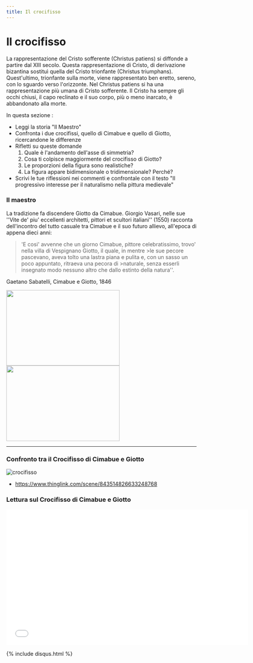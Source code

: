 ```yaml
---
title: Il crocifisso
---
```


# Il crocifisso

La rappresentazione del Cristo sofferente (Christus patiens) si diffonde a partire dal XIII secolo. Questa rappresentazione di Cristo, di derivazione bizantina sostituì quella del Cristo trionfante (Christus triumphans). Quest'ultimo, trionfante sulla morte, viene rappresentato ben eretto, sereno, con lo sguardo verso l'orizzonte.
Nel Christus patiens si ha una rappresentazione più umana di Cristo sofferente. Il Cristo ha sempre gli occhi chiusi, il capo reclinato e il suo corpo, più o meno inarcato, è abbandonato alla morte. 

In questa sezione :
-  Leggi la storia "Il Maestro"
-  Confronta i due crocifissi, quello di Cimabue e quello di Giotto, ricercandone le differenze
-  Rifletti su queste domande
   1. Quale è l'andamento dell'asse di simmetria?
   1. Cosa ti colpisce maggiormente del crocifisso di Giotto? 
   1. Le proporzioni della figura sono realistiche?
   1. La figura appare bidimensionale o tridimensionale? Perché?
-  Scrivi le tue riflessioni nei commenti e confrontale con il testo "Il progressivo interesse per il naturalismo nella pittura medievale"

### **Il maestro**

La tradizione fa discendere Giotto da Cimabue.
Giorgio Vasari, nelle sue ''Vite de' piu' eccellenti architetti, pittori et scultori italiani'' (1550) racconta dell'incontro del tutto casuale tra Cimabue e il suo futuro allievo, all'epoca di appena dieci anni:  

>'E cosi' avvenne che un giorno Cimabue, pittore celebratissimo, trovo' nella villa di Vespignano Giotto, il quale, in mentre >le sue pecore pascevano, aveva tolto una lastra piana e pulita e, con un sasso un poco appuntato, ritraeva una pecora di >naturale, senza esserli insegnato modo nessuno altro che dallo estinto della natura''. 

Gaetano Sabatelli, Cimabue e Giotto, 1846

<img src="http://canespastorales.it/wp-content/uploads/2018/11/giottopecore.jpg" 
width="300" height="200"> <img src="https://upload.wikimedia.org/wikipedia/commons/5/59/Gaetano_Sabatelli_Cimabue_e_Giotto.jpg" 
width="300" height="200">  

________________________


###  **Confronto tra il Crocifisso di Cimabue e Giotto**


![crocifisso]({{site.baseurl}}/img/giotto-cimabue.png)



-  https://www.thinglink.com/scene/843514826633248768

>
>
>
>
>
  
###  **Lettura sul Crocifisso di Cimabue e Giotto**


<iframe width="640" height="360" src="{{site.baseurl}}/modules/w3264_rappr_figura_3.pdf" frameborder="0" allowfullscreen></iframe>

>
>
>
>
>

{% include disqus.html %}
